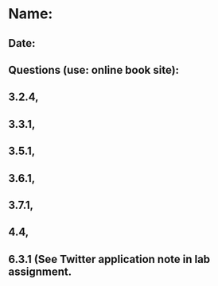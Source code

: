 # Name:
## Date:

## Questions (use: online book site):
## 3.2.4,

## 3.3.1,

## 3.5.1,

## 3.6.1,

## 3.7.1,

## 4.4,

## 6.3.1 (See Twitter application note in lab assignment.

